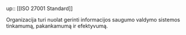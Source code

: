 up:: [[ISO 27001 Standard]]

Organizacija turi nuolat gerinti informacijos saugumo valdymo sistemos tinkamumą, pakankamumą ir efektyvumą.